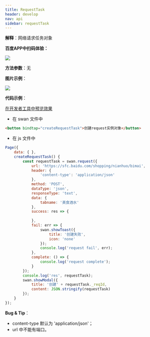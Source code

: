 ```yaml
---
title: RequestTask
header: develop
nav: api
sidebar: requestTask
---
```


 

**解释**：网络请求任务对象

**百度APP中扫码体验：**

<img src="https://b.bdstatic.com/miniapp/assets/images/doc_demo/requestTask.png"  class="demo-qrcode-image" />

**方法参数**：无

 
**图片示例**：

<div class="m-doc-custom-examples">
    <div class="m-doc-custom-examples-correct">
        <img src="https://b.bdstatic.com/miniapp/images/requestTask.gif">
    </div>
    <div class="m-doc-custom-examples-correct">
        <img src=" ">
    </div>
    <div class="m-doc-custom-examples-correct">
        <img src=" ">
    </div>     
</div>

**代码示例**：

<a href="swanide://fragment/2666d8786677778d18177eae7db623d11572938991162" title="在开发者工具中预览效果" target="_self">在开发者工具中预览效果</a>

* 在 swan 文件中

```html
<button bindtap="createRequestTask">创建request实例对象</button>
```

* 在 js 文件中

```js
Page({
    data: { },
    createRequestTask() {
        const requestTask = swan.request({
            url: 'https://sfc.baidu.com/shopping/nianhuo/bimai',
            header: {
                'content-type': 'application/json'
            },
            method: 'POST',
            dataType: 'json',
            responseType: 'text',
            data: {
                tabname: '美食酒水'
            },
            success: res => {
                
            },
            fail: err => {
                swan.showToast({
                    title: '创建失败',
                    icon: 'none'
                });
                console.log('request fail', err);
            },
            complete: () => {
                console.log('request complete');
            }
        });
        console.log('res', requestTask);
        swan.showModal({
            title: '创建' + requestTask._reqId,
            content: JSON.stringify(requestTask)
        });
    }
});

```

**Bug & Tip**：

*  content-type 默认为 'application/json'；
*  url 中不能有端口。

